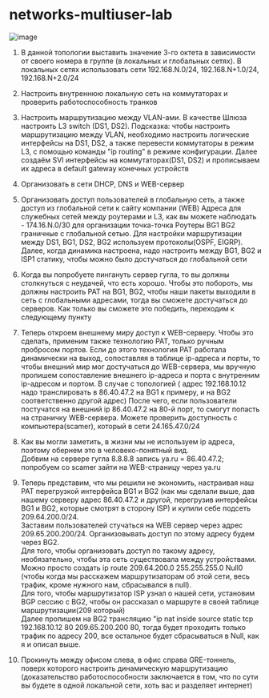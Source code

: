 # networks-multiuser-lab

![image](https://github.com/user-attachments/assets/b3b2689e-ffc2-412f-86e1-a0a602d8f5e7)

1. В данной топологии выставить значение 3-го октета в зависимости от своего номера в группе (в локальных и глобальных сетях). В локальных сетях использовать сети 192.168.N.0/24, 192.168.N+1.0/24, 192.168.N+2.0/24 

2. Настроить внутреннюю локальную сеть на коммутаторах и проверить работоспособность транков 

3. Настроить маршрутизацию между VLAN-ами. В качестве Шлюза настроить L3 switch (DS1, DS2). Подсказка: чтобы настроить маршрутизацию между VLAN, необходимо настроить логические интерфейсы на DS1, DS2, а также перевести коммутаторы в режим L3, с помощью команды "ip routing" в режиме конфигурации. Далее создаём SVI интерфейсы на коммутаторах(DS1, DS2) и прописываем их адреса в default gateway конечных устройств

4. Организовать в сети DHCP, DNS и WEB-сервер

5. Организовать доступ пользователей в глобальную сеть, а также доступ из глобальной сети к сайту компании  (WEB)
Адреса для служебных сетей между роутерами и L3, как вы можете наблюдать -  174.16.N.0/30 для организации точка-точка
Роутеры BG1 BG2 граничные с глобальной сетью. Для настройки маршрутизации между DS1, BG1, DS2, BG2 используем протоколы(OSPF, EIGRP).  
Далее, когда динамика настроена, надо настроить между BG1, BG2 и ISP1 статику, чтобы можно было достучаться до глобальной сети

6. Когда вы попробуете пингануть сервер гугла, то вы должны столкнуться с неудачей, что есть хорошо. Чтобы это побороть, мы должны настроить PAT на BG1, BG2, чтобы наши пакеты выходили в сеть с глобальными адресами, тогда вы сможете достучаться до серверов. Как только вы сможете это победить, переходим к следующему пункту
 
7. Теперь откроем внешнему миру доступ к WEB-серверу. Чтобы это сделать, применим также технологию PAT, только ручным пробросом портов. Если до этого технология PAT работала динамически на выход, сопоставляя в таблице ip-адреса и порты, то чтобы внешний мир мог достучаться до WEB-сервера, мы вручную пропишем сопоставление внешнего ip-адреса и порта с внутренним ip-адресом и портом. В случае с топологией ( адрес 192.168.10.12 надо транслировать в 86.40.47.2 на BG1 к примеру, и на BG2 соответственно другой адрес) 
После чего, если пользователи постучатся на внешний ip 86.40.47.2 на 80-й порт, то смогут попасть на страничку WEB-сервера. Можете проверить доступность с компьютера(scamer), который в сети 24.165.47.0/24 

8. Как вы могли заметить, в жизни мы не используем ip адреса, поэтому обернем это в человеко-понятный вид.  
Добвим на сервере гугла 8.8.8.8  запись ya.ru = 86.40.47.2; попробуем со scamer зайти на WEB-страницу через ya.ru 

9. Теперь представим, что мы решили не экономить, настраивая наш PAT перегрузкой интерфейса BG1 и BG2 (как мы сделали выше, дав нашему серверу адрес 86.40.47.2 и другой, перегрузив интерфейсы BG1 и BG2, которые смотрят в сторону ISP) и купили себе подсеть 209.64.200.0/24.  
Заставим пользователей стучаться на WEB сервер через адрес 209.65.200.200/24. Организовывать доступ по этому адресу будем через BG2.   
Для того, чтобы организовать доступ по такому адресу, необязательно, чтобы эта сеть существовала между устройствами. Можно просто создать ip route 209.64.200.0 255.255.255.0 Null0 (чтобы когда мы расскажем маршрутизаторам об этой сети, весь трафик, кроме нужного нам, сбрасывался в null).  
Для того, чтобы маршрутизатор ISP узнал о нашей сети, установим BGP сессию с BG2, чтобы он рассказал о маршруте в своей таблице маршрутизации(209 который)  
Далее пропишем на BG2 трансляцию "ip nat inside source static tcp 192.168.10.12 80 209.65.200.200 80, тогда будет проходить только трафик по адресу 200, все остальное будет сбрасываться в Null, как я и описал выше.

10. Прокинуть между офисом слева, в офис справа GRE-тоннель, поверх которого настроить динамическую маршрутизацию (доказательство работоспособности заключается в том, что по сути вы будете в одной локальной сети, хоть вас и разделяет интернет)
